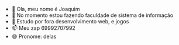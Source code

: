 - 👋 Ola, meu nome é Joaquim
- 👀  No momento estou fazendo faculdade de sistema de informação
- 🌱 Estudo por fora desenvolvimento web, e jogos
- 📫 Meu zap 69992707992
- 😄 Pronome: delas

<!---
Joaquim08/Joaquim08 is a ✨ special ✨ repository because its `README.md` (this file) appears on your GitHub profile.
You can click the Preview link to take a look at your changes.
--->
